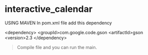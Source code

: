 # interactive_calendar

USING MAVEN 
In pom.xml file add this dependency 


&lt;dependency>
            &lt;groupId>com.google.code.gson</groupId>
            &lt;artifactId>gson</artifactId>
            &lt;version>2.3</version>
&lt;/dependency>


> Compile file and you can run the main. 
